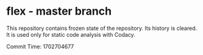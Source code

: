 # flex - master branch

This repository contains frozen state of the repository.
Its history is cleared. It is used only for static code
analysis with Codacy.

Commit Time: 1702704677